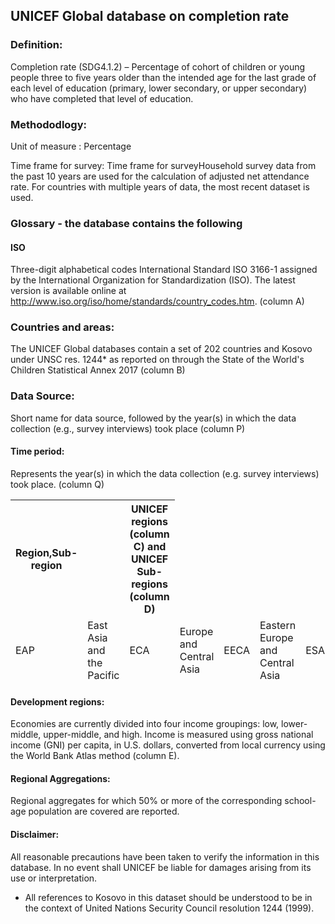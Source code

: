 ## UNICEF Global database on completion rate

### Definition:

Completion rate (SDG4.1.2) – Percentage of cohort of children or young people three to five years older than the intended age for the last grade of each level of education (primary, lower secondary, or upper secondary) who have completed that level of education.

### Methododlogy:

Unit of measure : Percentage

Time frame for survey:
Time frame for surveyHousehold survey data from the past 10 years are used for the calculation of adjusted net attendance rate. For countries with multiple years of data, the most recent dataset is used.

### Glossary - the database contains the following

#### ISO

Three-digit alphabetical codes International Standard ISO 3166-1 assigned by the International Organization for Standardization (ISO). The latest version is available online at http://www.iso.org/iso/home/standards/country_codes.htm. (column A)

### Countries and areas:

The UNICEF Global databases contain a set of 202 countries and Kosovo under UNSC res. 1244\* as reported on through the State of the World's Children Statistical Annex 2017 (column B)

### Data Source:

Short name for data source, followed by the year(s) in which the data collection (e.g., survey interviews) took place (column P)

#### Time period:

Represents the year(s) in which the data collection (e.g. survey interviews) took place. (column Q)

<table>
<thead><th>Region,Sub-region<th>
<th>UNICEF regions (column C) and UNICEF Sub-regions (column D)</th>
<thead>

<td>EAP</td>
<td>East Asia and the Pacific</td>
<td>ECA</td>
<td>Europe and Central Asia</td>
<td>EECA</td>
<td>Eastern Europe and Central Asia</td>
<td>ESA</td>
<td>Eastern and Southern Africa</td>
<td>LAC</td>
<td>Latin America and the Caribbean</td>
<td>MENA</td>
<td>Middle East and North Africa</td>
<td>NA</td>
<td>North America</td>
<td>SA</td>
<td>South Asia</td>
<td>SSA</td>
<td>Sub-Saharan Africa</td>
<td>WCA</td>
<td>West and Central Africa</td>

</table>

#### Development regions:

Economies are currently divided into four income groupings: low, lower-middle, upper-middle, and high. Income is measured using gross national income (GNI) per capita, in U.S. dollars, converted from local currency using the World Bank Atlas method (column E).

#### Regional Aggregations:

Regional aggregates for which 50% or more of the corresponding school-age population are covered are reported.

#### Disclaimer:

All reasonable precautions have been taken to verify the information in this database. In no event shall UNICEF be liable for damages arising from its use or interpretation.

- All references to Kosovo in this dataset should be understood to be in the context of United Nations Security Council resolution 1244 (1999).
